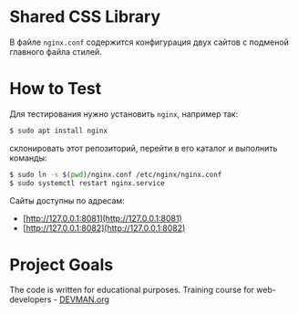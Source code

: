 # Shared CSS Library

В файле `nginx.conf` содержится конфигурация двух сайтов с подменой главного файла стилей.

# How to Test

Для тестирования нужно установить `nginx`, например так:

```bash
$ sudo apt install nginx
```

склонировать этот репозиторий, перейти в его каталог и выполнить команды:

```bash
$ sudo ln -s $(pwd)/nginx.conf /etc/nginx/nginx.conf
$ sudo systemctl restart nginx.service
```

Сайты доступны по адресам:

- [http://127.0.0.1:8081](http://127.0.0.1:8081)
- [http://127.0.0.1:8082](http://127.0.0.1:8082)

# Project Goals

The code is written for educational purposes. Training course for web-developers - [DEVMAN.org](https://devman.org)
